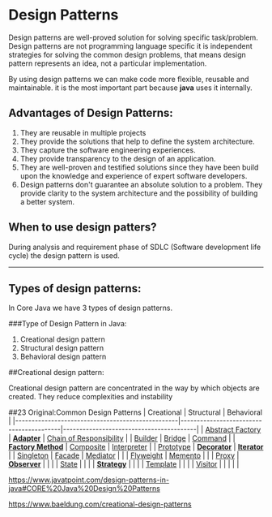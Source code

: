 # Design Patterns

Design patterns are well-proved solution for solving specific task/problem. Design patterns are not programming 
language specific it is independent strategies for solving the common design problems,
that means design pattern represents an idea, not a particular implementation. 

By using design patterns we can make code more flexible, reusable and  maintainable.
it is the most important part because 
**java** uses it internally.

## Advantages of Design Patterns:

1. They are reusable in multiple projects
2. They provide the solutions that help to define the system architecture.
3. They capture the software engineering experiences.
4. They provide transparency to the design of an application.
5. They are well-proven and testified solutions since they have been build upon the knowledge and experience of expert 
software developers.
6. Design patterns don't guarantee an absolute solution to a problem. They provide clarity to the system architecture 
and the possibility of building a better system.


## When to use design patters?
 During analysis and requirement phase of SDLC (Software development life cycle) the design pattern is used.

-----------------------------------------------------------
## Types of design patterns:
In Core Java we have 3 types of design patterns.

###Type of Design Pattern in Java:
1. Creational design pattern
2. Structural design pattern
3. Behavioral design pattern

##Creational design pattern:

Creational design pattern are concentrated in the way by which objects are created. They reduce complexities 
and instability 


##23 Original:Common Design Patterns
| Creational                                       | Structural                              | Behavioral                              |
|--------------------------------------------------|-----------------------------------------|-----------------------------------------|
| [Abstract Factory](./creational/abstractfactory) | **[Adapter](./structural/adapter)**     | [Chain of Responsibility](./behavioral) |
| [Builder](./creational/builder)                  | [Bridge](./structural)                  | [Command](./behavioral)                 |
| **[Factory Method](./creational)**               | [Composite](./structural)               | [Interpreter](./behavioral)             |
| [Prototype](./creational)                        | **[Decorator](./structural/decorator)** | **[Iterator](./behavioral)**            |
| [Singleton](./creational/singleton)              | [Facade](./structural/facade)           | [Mediator](./behavioral)                |
|                                                  | [Flyweight](./structural)               | [Memento](./behavioral)                 |
|                                                  | [Proxy](./structural/proxy)             | **[Observer](./behavioral)**            |
|                                                  |                                         | [State](./behavioral)                   |
|                                                  |                                         | **[Strategy](./behavioral/strategy)**   |
|                                                  |                                         | [Template](./behavioral)                |
|                                                  |                                         | [Visitor](./behavioral)                 |
|                                                  |                                         |                                         |


https://www.javatpoint.com/design-patterns-in-java#CORE%20Java%20Design%20Patterns

https://www.baeldung.com/creational-design-patterns
